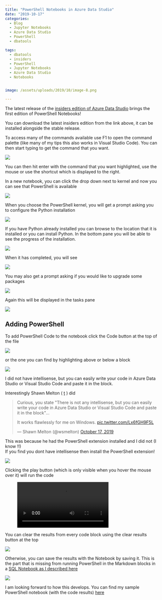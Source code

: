 ```yaml
---
title: "PowerShell Notebooks in Azure Data Studio"
date: "2019-10-17" 
categories:
  - Blog
  - Jupyter Notebooks
  - Azure Data Studio
  - PowerShell
  - dbatools

tags:
  - dbatools
  - insiders
  - PowerShell
  - Jupyter Notebooks
  - Azure Data Studio
  - Notebooks


image: /assets/uploads/2019/10/image-8.png

---
```

The latest release of the [insiders edition of Azure Data Studio](https://github.com/microsoft/azuredatastudio#try-out-the-latest-insiders-build-from-master) brings the first edition of PowerShell Notebooks!

You can download the latest insiders edition from the link above, it can be installed alongside the stable release.

To access many of the commands available use F1 to open the command palette (like many of my tips this also works in Visual Studio Code). You can then start typing to get the command that you want.

 ![](https://blog.robsewell.com/assets/uploads/2019/10/image-8.png )

You can then hit enter with the command that you want highlighted, use the mouse or use the shortcut which is displayed to the right.

In a new notebook, you can click the drop down next to kernel and now you can see that PowerShell is available

 ![](https://blog.robsewell.com/assets/uploads/2019/10/image-9.png )

When you choose the PowerShell kernel, you will get a prompt asking you to configure the Python installation

 ![](https://blog.robsewell.com/assets/uploads/2019/10/image-10.png )

If you have Python already installed you can browse to the location that it is installed or you can install Python. In the bottom pane you will be able to see the progress of the installation.

 ![](https://blog.robsewell.com/assets/uploads/2019/10/image-11.png )

When it has completed, you will see

 ![](https://blog.robsewell.com/assets/uploads/2019/10/image-12.png )

You may also get a prompt asking if you would like to upgrade some packages

 ![](https://blog.robsewell.com/assets/uploads/2019/10/image-13.png )

Again this will be displayed in the tasks pane

 ![](https://blog.robsewell.com/assets/uploads/2019/10/image-14.png )

**Adding PowerShell**
---------------------

  
To add PowerShell Code to the notebook click the Code button at the top of the file

![](https://blog.robsewell.com/assets/uploads/2019/10/image-15.png )

or the one you can find by highlighting above or below a block

![](https://blog.robsewell.com/assets/uploads/2019/10/image-16.png )

I did not have intellisense, but you can easily write your code in Azure Data Studio or Visual Studio Code and paste it in the block.  
  
Interestingly Shawn Melton ( [t](https://twitter.com/wsmelton) ) did

> Curious, you state "There is not any intellisense, but you can easily write your code in Azure Data Studio or Visual Studio Code and paste it in the block"…  
>   
> It works flawlessly for me on Windows. [pic.twitter.com/Lx6fGH9F5L](https://t.co/Lx6fGH9F5L)
> 
> — Shawn Melton (@wsmelton) [October 17, 2019](https://twitter.com/wsmelton/status/1184819132598013952?ref_src=twsrc%5Etfw)

This was because he had the PowerShell extension installed and I did not (I know !!)  
If you find you dont have intellisense then install the PowerShell extension!

 ![](https://blog.robsewell.com/assets/uploads/2019/10/image-17.png )

Clicking the play button (which is only visible when you hover the mouse over it) will run the code

<FIGURE class=wp-block-video><VIDEO src="https://blog.robsewell.com/wp-content/uploads/2019/10/2019-10-17_12-08-43.mp4" controls></VIDEO></FIGURE>

You can clear the results from every code block using the clear results button at the top

![](https://blog.robsewell.com/assets/uploads/2019/10/image-18.png )

Otherwise, you can save the results with the Notebook by saving it. This is the part that is missing from running PowerShell in the Markdown blocks in a [SQL Notebook as I described here](https://blog.robsewell.com/powershell-in-sql-notebooks-in-azure-data-studio/)

 ![](https://blog.robsewell.com/assets/uploads/2019/10/image-19.png )

I am looking forward to how this develops. You can find my sample PowerShell notebook (with the code results) [here](https://github.com/SQLDBAWithABeard/Presentations/blob/master/Notebooks/powershell.ipynb)

